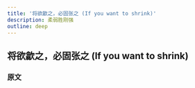```yaml
---
title: '将欲歙之，必固张之 (If you want to shrink)'
description: 柔弱胜刚强
outline: deep
---
```


## 将欲歙之，必固张之 (If you want to shrink)

### 原文

